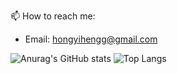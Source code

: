 📫 How to reach me:

- Email: hongyihengg@gmail.com

![Anurag's GitHub stats](https://github-readme-stats.vercel.app/api?username=hongyiheng&theme=dark&show_icons=true) ![Top Langs](https://github-readme-stats.vercel.app/api/top-langs/?username=hongyiheng&layout=compact)
